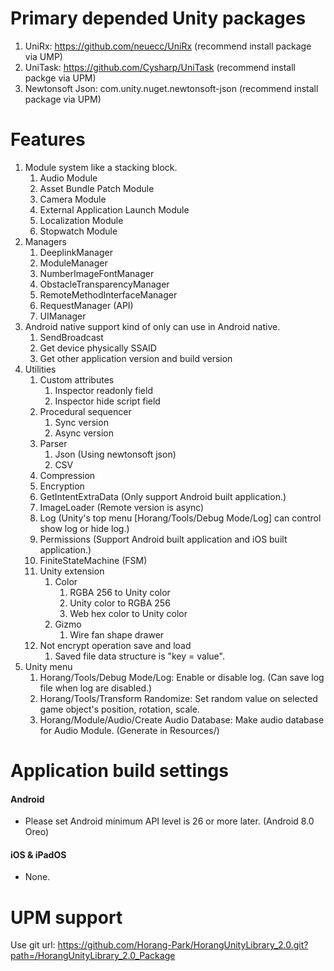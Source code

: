 # Primary depended Unity packages
1. UniRx: https://github.com/neuecc/UniRx (recommend install package via UMP)
2. UniTask: https://github.com/Cysharp/UniTask (recommend install packge via UPM)
3. Newtonsoft Json: com.unity.nuget.newtonsoft-json (recommend install package via UPM)

# Features
1. Module system like a stacking block.
   1. Audio Module
   2. Asset Bundle Patch Module
   3. Camera Module
   4. External Application Launch Module
   5. Localization Module
   6. Stopwatch Module
2. Managers
   1. DeeplinkManager
   2. ModuleManager
   3. NumberImageFontManager
   4. ObstacleTransparencyManager
   5. RemoteMethodInterfaceManager
   6. RequestManager (API)
   7. UIManager
3. Android native support kind of only can use in Android native.
   1. SendBroadcast
   2. Get device physically SSAID
   3. Get other application version and build version
4. Utilities
   1. Custom attributes
      1. Inspector readonly field
      2. Inspector hide script field
   2. Procedural sequencer
      1. Sync version
      2. Async version
   2. Parser
      1. Json (Using newtonsoft json)
      2. CSV
   3. Compression
   4. Encryption
   5. GetIntentExtraData (Only support Android built application.)
   6. ImageLoader (Remote version is async)
   7. Log (Unity's top menu [Horang/Tools/Debug Mode/Log] can control show log or hide log.)
   8. Permissions (Support Android built application and iOS built application.)
   9. FiniteStateMachine (FSM)
   10. Unity extension
       1. Color
          1. RGBA 256 to Unity color
          2. Unity color to RGBA 256
          3. Web hex color to Unity color
       2. Gizmo
          1. Wire fan shape drawer
   11. Not encrypt operation save and load
       1. Saved file data structure is "key = value".
5. Unity menu
   1. Horang/Tools/Debug Mode/Log: Enable or disable log. (Can save log file when log are disabled.)
   2. Horang/Tools/Transform Randomize: Set random value on selected game object's position, rotation, scale.
   3. Horang/Module/Audio/Create Audio Database: Make audio database for Audio Module. (Generate in Resources/)

# Application build settings
#### Android
   * Please set Android minimum API level is 26 or more later. (Android 8.0 Oreo)

#### iOS & iPadOS
   * None.


# UPM support
Use git url: https://github.com/Horang-Park/HorangUnityLibrary_2.0.git?path=/HorangUnityLibrary_2.0_Package